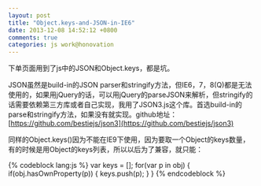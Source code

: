 ```yaml
---
layout: post
title: "Object.keys-and-JSON-in-IE6"
date: 2013-12-08 14:52:12 +0800
comments: true
categories: js work@honovation
---
```


下单页面用到了js中的JSON和Object.keys，都是坑。

JSON虽然是build-in的JSON parser和stringify方法，但IE6，7，8(Q)都是无法使用的，如果用jQuery的话，可以用jQuery的parseJSON来解析，但stringify的话需要依赖第三方库或者自己实现，我用了JSON3.js这个库。首选build-in的parse和stringify方法，如果没有就实现。github地址：[https://github.com/bestiejs/json3](https://github.com/bestiejs/json3)

同样的Object.keys()因为不能在IE9下使用，因为要取一个Object的keys数量，有的时候是用Object的keys列表，所以以后为了兼容，就只能：

{% codeblock lang:js %}
var keys = [];
for(var p in obj) {
	if(obj.hasOwnProperty(p)) {
		keys.push(p);
	}
}
{% endcodeblock %}
